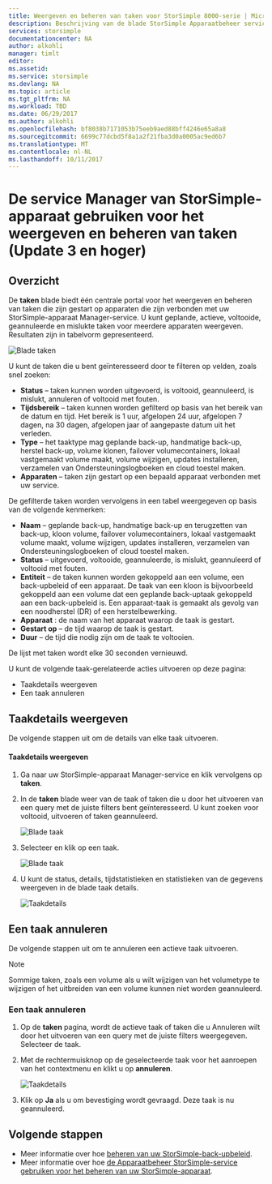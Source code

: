 ```yaml
---
title: Weergeven en beheren van taken voor StorSimple 8000-serie | Microsoft Docs
description: Beschrijving van de blade StorSimple Apparaatbeheer service taken en het gebruik van het bijhouden van recente, huidige en geplande back-uptaken.
services: storsimple
documentationcenter: NA
author: alkohli
manager: timlt
editor: 
ms.assetid: 
ms.service: storsimple
ms.devlang: NA
ms.topic: article
ms.tgt_pltfrm: NA
ms.workload: TBD
ms.date: 06/29/2017
ms.author: alkohli
ms.openlocfilehash: bf8038b7171053b75eeb9aed88bff4246e65a8a8
ms.sourcegitcommit: 6699c77dcbd5f8a1a2f21fba3d0a0005ac9ed6b7
ms.translationtype: MT
ms.contentlocale: nl-NL
ms.lasthandoff: 10/11/2017
---
```

# <a name="use-the-storsimple-device-manager-service-to-view-and-manage-jobs-update-3-and-later"></a>De service Manager van StorSimple-apparaat gebruiken voor het weergeven en beheren van taken (Update 3 en hoger)

## <a name="overview"></a>Overzicht
De **taken** blade biedt één centrale portal voor het weergeven en beheren van taken die zijn gestart op apparaten die zijn verbonden met uw StorSimple-apparaat Manager-service. U kunt geplande, actieve, voltooide, geannuleerde en mislukte taken voor meerdere apparaten weergeven. Resultaten zijn in tabelvorm gepresenteerd.

![Blade taken](./media/storsimple-8000-manage-jobs-u2/jobs1.png)

U kunt de taken die u bent geïnteresseerd door te filteren op velden, zoals snel zoeken:

* **Status** – taken kunnen worden uitgevoerd, is voltooid, geannuleerd, is mislukt, annuleren of voltooid met fouten.
* **Tijdsbereik** – taken kunnen worden gefilterd op basis van het bereik van de datum en tijd. Het bereik is 1 uur, afgelopen 24 uur, afgelopen 7 dagen, na 30 dagen, afgelopen jaar of aangepaste datum uit het verleden.
* **Type** – het taaktype mag geplande back-up, handmatige back-up, herstel back-up, volume klonen, failover volumecontainers, lokaal vastgemaakt volume maakt, volume wijzigen, updates installeren, verzamelen van Ondersteuningslogboeken en cloud toestel maken.
* **Apparaten** – taken zijn gestart op een bepaald apparaat verbonden met uw service.
  
De gefilterde taken worden vervolgens in een tabel weergegeven op basis van de volgende kenmerken:
  
* **Naam** – geplande back-up, handmatige back-up en terugzetten van back-up, kloon volume, failover volumecontainers, lokaal vastgemaakt volume maakt, volume wijzigen, updates installeren, verzamelen van Ondersteuningslogboeken of cloud toestel maken.
* **Status** – uitgevoerd, voltooide, geannuleerde, is mislukt, geannuleerd of voltooid met fouten.
* **Entiteit** – de taken kunnen worden gekoppeld aan een volume, een back-upbeleid of een apparaat. De taak van een kloon is bijvoorbeeld gekoppeld aan een volume dat een geplande back-uptaak gekoppeld aan een back-upbeleid is. Een apparaat-taak is gemaakt als gevolg van een noodherstel (DR) of een herstelbewerking.
* **Apparaat** : de naam van het apparaat waarop de taak is gestart.
* **Gestart op** – de tijd waarop de taak is gestart.
* **Duur** – de tijd die nodig zijn om de taak te voltooien.

De lijst met taken wordt elke 30 seconden vernieuwd.

U kunt de volgende taak-gerelateerde acties uitvoeren op deze pagina:

* Taakdetails weergeven
* Een taak annuleren

## <a name="view-job-details"></a>Taakdetails weergeven
De volgende stappen uit om de details van elke taak uitvoeren.

#### <a name="to-view-job-details"></a>Taakdetails weergeven
1. Ga naar uw StorSimple-apparaat Manager-service en klik vervolgens op **taken**.

2. In de **taken** blade weer van de taak of taken die u door het uitvoeren van een query met de juiste filters bent geïnteresseerd. U kunt zoeken voor voltooid, uitvoeren of taken geannuleerd.

    ![Blade taak](./media/storsimple-8000-manage-jobs-u2/jobs1.png)

2. Selecteer en klik op een taak.

    ![Blade taak](./media/storsimple-8000-manage-jobs-u2/jobs3.png)

3. U kunt de status, details, tijdstatistieken en statistieken van de gegevens weergeven in de blade taak details.
   
    ![Taakdetails](./media/storsimple-8000-manage-jobs-u2/jobs4.png)

## <a name="cancel-a-job"></a>Een taak annuleren
De volgende stappen uit om te annuleren een actieve taak uitvoeren.

> [!NOTE]
> Sommige taken, zoals een volume als u wilt wijzigen van het volumetype te wijzigen of het uitbreiden van een volume kunnen niet worden geannuleerd.


### <a name="to-cancel-a-job"></a>Een taak annuleren
1. Op de **taken** pagina, wordt de actieve taak of taken die u Annuleren wilt door het uitvoeren van een query met de juiste filters weergegeven. Selecteer de taak.

2. Met de rechtermuisknop op de geselecteerde taak voor het aanroepen van het contextmenu en klikt u op **annuleren**.

    ![Taakdetails](./media/storsimple-8000-manage-jobs-u2/jobs2.png)

3. Klik op **Ja** als u om bevestiging wordt gevraagd. Deze taak is nu geannuleerd.

## <a name="next-steps"></a>Volgende stappen
* Meer informatie over hoe [beheren van uw StorSimple-back-upbeleid](storsimple-8000-manage-backup-policies-u2.md).
* Meer informatie over hoe [de Apparaatbeheer StorSimple-service gebruiken voor het beheren van uw StorSimple-apparaat](storsimple-8000-manager-service-administration.md).

